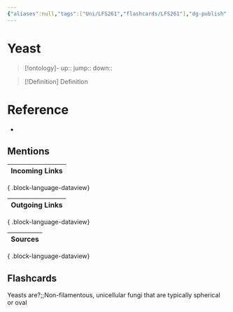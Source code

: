 ```yaml
---
{"aliases":null,"tags":["Uni/LFS261","flashcards/LFS261"],"dg-publish":true,"permalink":"/cards/yeast/","dgPassFrontmatter":true}
---
```


# Yeast

> [!ontology]-
> up:: 
> jump:: 
> down:: 

> [!Definition] Definition
> 

# Reference
- 

## Mentions

| Incoming Links |
| -------------- |

{ .block-language-dataview}

| Outgoing Links |
| -------------- |

{ .block-language-dataview}

| Sources |
| ------- |

{ .block-language-dataview}

## Flashcards 

Yeasts are?;;Non-filamentous, unicellular fungi that are typically spherical or oval
<!--SR:!2024-06-21,1,210-->